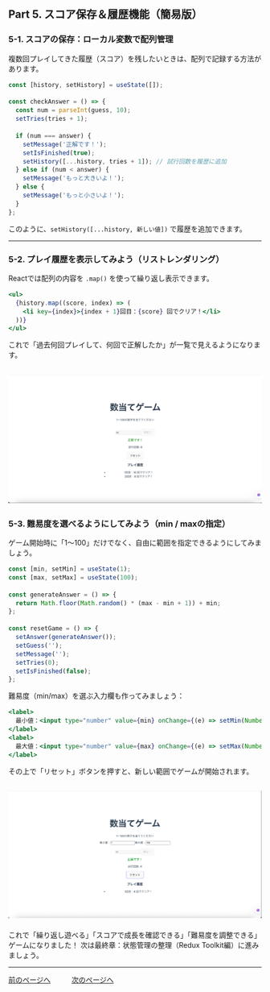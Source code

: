 ## Part 5. スコア保存＆履歴機能（簡易版）

### 5-1. スコアの保存：ローカル変数で配列管理

複数回プレイしてきた履歴（スコア）を残したいときは、配列で記録する方法があります。

```jsx
const [history, setHistory] = useState([]);

const checkAnswer = () => {
  const num = parseInt(guess, 10);
  setTries(tries + 1);

  if (num === answer) {
    setMessage('正解です！');
    setIsFinished(true);
    setHistory([...history, tries + 1]); // 試行回数を履歴に追加
  } else if (num < answer) {
    setMessage('もっと大きいよ！');
  } else {
    setMessage('もっと小さいよ！');
  }
};
```

このように、`setHistory([...history, 新しい値])` で履歴を追加できます。

---

### 5-2. プレイ履歴を表示してみよう（リストレンダリング）

Reactでは配列の内容を `.map()` を使って繰り返し表示できます。

```jsx
<ul>
  {history.map((score, index) => (
    <li key={index}>{index + 1}回目：{score} 回でクリア！</li>
  ))}
</ul>
```

これで「過去何回プレイして、何回で正解したか」が一覧で見えるようになります。

![](/ReactTutorial/img/Part5/Part5-1.png)
---

### 5-3. 難易度を選べるようにしてみよう（min / maxの指定）

ゲーム開始時に「1〜100」だけでなく、自由に範囲を指定できるようにしてみましょう。

```jsx
const [min, setMin] = useState(1);
const [max, setMax] = useState(100);

const generateAnswer = () => {
  return Math.floor(Math.random() * (max - min + 1)) + min;
};

const resetGame = () => {
  setAnswer(generateAnswer());
  setGuess('');
  setMessage('');
  setTries(0);
  setIsFinished(false);
};
```

難易度（min/max）を選ぶ入力欄も作ってみましょう：

```jsx
<label>
  最小値：<input type="number" value={min} onChange={(e) => setMin(Number(e.target.value))} />
</label>
<label>
  最大値：<input type="number" value={max} onChange={(e) => setMax(Number(e.target.value))} />
</label>
```

その上で「リセット」ボタンを押すと、新しい範囲でゲームが開始されます。

![](/ReactTutorial/img/Part5/Part5-2.png)
---

これで「繰り返し遊べる」「スコアで成長を確認できる」「難易度を調整できる」ゲームになりました！ 次は最終章：状態管理の整理（Redux Toolkit編）に進みましょう。

---
[前のページへ](/ReactTutorial/Part4.md)　　　[次のページへ](/ReactTutorial/Part6.md)